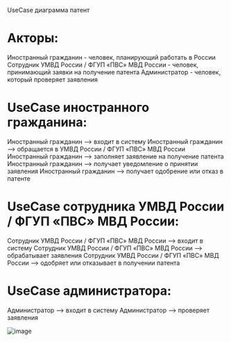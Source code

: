 UseCase диаграмма патент
# Акторы:
Иностранный гражданин - человек, планирующий работать в России
Сотрудник УМВД России / ФГУП «ПВС» МВД России - человек, принимающий заявки на получение патента
Администратор - человек, который проверяет заявления

# UseCase иностранного гражданина:
Иностранный гражданин --> входит в систему
Иностранный гражданин --> обращается в УМВД России / ФГУП «ПВС» МВД России
Иностранный гражданин --> заполняет заявление на получение патента
Иностранный гражданин --> получает уведомление о принятии заявления
Иностранный гражданин --> получает одобрение или отказ в патенте

# UseCase сотрудника УМВД России / ФГУП «ПВС» МВД России:
Сотрудник УМВД России / ФГУП «ПВС» МВД России --> входит в систему
Сотрудник УМВД России / ФГУП «ПВС» МВД России --> обрабатывает заявления
Сотрудник УМВД России / ФГУП «ПВС» МВД России --> одобряет или отказывает в получении патента

# UseCase администратора:
Администратор --> входит в систему
Администратор --> проверяет заявления

![image](https://github.com/user-attachments/assets/e8302fca-5f54-4b6e-ae0f-cce915605e9f)




